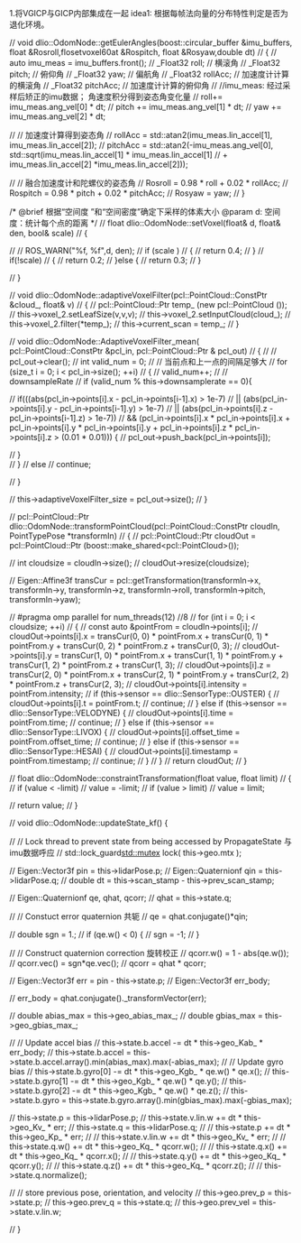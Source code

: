 1.将VGICP与GICP内部集成在一起
idea1: 根据每帧法向量的分布特性判定是否为退化环境。

// void dlio::OdomNode::getEulerAngles(boost::circular_buffer<ImuMeas> &imu_buffers, float &Rosroll,flosetvoxel60at &Rospitch, float  &Rosyaw,double dt)
// {
//   auto imu_meas = imu_buffers.front();
//       _Float32 roll;    // 横滚角
//     _Float32 pitch;   // 俯仰角
//     _Float32 yaw;     // 偏航角
//     _Float32 rollAcc; // 加速度计计算的横滚角
//     _Float32 pitchAcc; // 加速度计计算的俯仰角
//     //imu_meas: 经过采样后矫正的imu数据； 角速度积分得到姿态角变化量
//     roll+= imu_meas.ang_vel[0] * dt;
//     pitch += imu_meas.ang_vel[1] * dt;
//     yaw += imu_meas.ang_vel[2] * dt;

//     // 加速度计算得到姿态角
//     rollAcc = std::atan2(imu_meas.lin_accel[1], imu_meas.lin_accel[2]);
//     pitchAcc = std::atan2(-imu_meas.ang_vel[0], std::sqrt(imu_meas.lin_accel[1] * imu_meas.lin_accel[1] 
//                                                                         + imu_meas.lin_accel[2] *imu_meas.lin_accel[2]));

//     // 融合加速度计和陀螺仪的姿态角
//     Rosroll =  0.98 * roll + 0.02 * rollAcc;
//     Rospitch = 0.98 * pitch + 0.02 * pitchAcc;
//     Rosyaw = yaw;
// }

/* 
  @brief  根据“空间度 ”和“空间密度”确定下采样的体素大小
   @param d: 空间度：统计每个点的距离
*/
// float dlio::OdomNode::setVoxel(float& d, float& den, bool& scale)
// {

//   //  ROS_WARN("%f, %f",d, den);
//   if (scale )
//   {
//     return 0.4;
//   }
//   if(!scale)
//   { 
//      return 0.2; 
//   }else {
//      return 0.3;
//   }
  
// }

// void dlio::OdomNode::adaptiveVoxelFilter(pcl::PointCloud<PointType>::ConstPtr &cloud_, float& v)
// {
//   pcl::PointCloud<PointType>::Ptr temp_ (new pcl::PointCloud<PointType> ());
//   this->voxel_2.setLeafSize(v,v,v);
//   this->voxel_2.setInputCloud(cloud_);
//   this->voxel_2.filter(*temp_);
//   this->current_scan = temp_;
// }

// void dlio::OdomNode::AdaptiveVoxelFilter_mean( pcl::PointCloud<PointType>::ConstPtr &pcl_in, pcl::PointCloud<PointType>::Ptr & pcl_out)
// {
//     // pcl_out->clear();
//     int valid_num = 0;
//     // 当前点和上一点的间隔足够大
//     for (size_t i = 0; i < pcl_in->size(); ++i)
//     {
//         valid_num++;
//         // downsampleRate
//         if (valid_num %  this->downsamplerate == 0){
         
//             if(((abs(pcl_in->points[i].x - pcl_in->points[i-1].x) > 1e-7) 
//                 || (abs(pcl_in->points[i].y - pcl_in->points[i-1].y) > 1e-7)
//                 || (abs(pcl_in->points[i].z - pcl_in->points[i-1].z) > 1e-7))
//                 && (pcl_in->points[i].x * pcl_in->points[i].x + pcl_in->points[i].y * pcl_in->points[i].y + pcl_in->points[i].z * pcl_in->points[i].z > (0.01 * 0.01))) {
//             pcl_out->push_back(pcl_in->points[i]);
            
//             }   
//         }
//         else
//             continue;
        
//     }
    
//     this->adaptiveVoxelFilter_size = pcl_out->size();
// }


// pcl::PointCloud<PointType>::Ptr dlio::OdomNode::transformPointCloud(pcl::PointCloud<PointType>::ConstPtr cloudIn, PointTypePose *transformIn)
// {
//         pcl::PointCloud<PointType>::Ptr cloudOut = pcl::PointCloud<PointType>::Ptr (boost::make_shared<pcl::PointCloud<PointType>>());

//         int cloudsize = cloudIn->size();
//         cloudOut->resize(cloudsize);

//         Eigen::Affine3f transCur = pcl::getTransformation(transformIn->x, transformIn->y, transformIn->z, transformIn->roll, transformIn->pitch, transformIn->yaw);

// #pragma omp parallel for num_threads(12) //8
//         for (int i = 0; i < cloudsize; ++i)
//         {
//             const auto &pointFrom = cloudIn->points[i];
//             cloudOut->points[i].x = transCur(0, 0) * pointFrom.x + transCur(0, 1) * pointFrom.y + transCur(0, 2) * pointFrom.z + transCur(0, 3);
//             cloudOut->points[i].y = transCur(1, 0) * pointFrom.x + transCur(1, 1) * pointFrom.y + transCur(1, 2) * pointFrom.z + transCur(1, 3);
//             cloudOut->points[i].z = transCur(2, 0) * pointFrom.x + transCur(2, 1) * pointFrom.y + transCur(2, 2) * pointFrom.z + transCur(2, 3);
//             cloudOut->points[i].intensity = pointFrom.intensity;
//             if (this->sensor == dlio::SensorType::OUSTER) {
//               cloudOut->points[i].t = pointFrom.t;
//               continue;
//             } else if (this->sensor == dlio::SensorType::VELODYNE) {
//               cloudOut->points[i].time = pointFrom.time;
//               continue;
//             } else if (this->sensor == dlio::SensorType::LIVOX) {
//               cloudOut->points[i].offset_time = pointFrom.offset_time;
//               continue;
//             } else if (this->sensor == dlio::SensorType::HESAI) {
//               cloudOut->points[i].timestamp = pointFrom.timestamp;
//               continue;
//             }
//         }
//         return cloudOut;
// }

// float dlio::OdomNode::constraintTransformation(float value, float limit)
// {
//   if (value < -limit)
//       value = -limit;
//   if (value > limit)
//       value = limit;

//   return value;
// }

// void dlio::OdomNode::updateState_kf() {

//   // Lock thread to prevent state from being accessed by PropagateState 与imu数据呼应
//   std::lock_guard<std::mutex> lock( this->geo.mtx );

//   Eigen::Vector3f pin = this->lidarPose.p;
//   Eigen::Quaternionf qin = this->lidarPose.q;
//   double dt = this->scan_stamp - this->prev_scan_stamp;

//   Eigen::Quaternionf qe, qhat, qcorr;
//   qhat = this->state.q;

//   // Constuct error quaternion 共轭
//   qe = qhat.conjugate()*qin;

//   double sgn = 1.;
//   if (qe.w() < 0) {
//     sgn = -1;
//   }

//   // Construct quaternion correction 旋转校正
//   qcorr.w() = 1 - abs(qe.w());
//   qcorr.vec() = sgn*qe.vec();
//   qcorr = qhat * qcorr;

//   Eigen::Vector3f err = pin - this->state.p;
//   Eigen::Vector3f err_body;

//   err_body = qhat.conjugate()._transformVector(err);

//   double abias_max = this->geo_abias_max_;
//   double gbias_max = this->geo_gbias_max_;

//   // Update accel bias
//   this->state.b.accel -= dt * this->geo_Kab_ * err_body;
//   this->state.b.accel = this->state.b.accel.array().min(abias_max).max(-abias_max);
//   // Update gyro bias
//   this->state.b.gyro[0] -= dt * this->geo_Kgb_ * qe.w() * qe.x();
//   this->state.b.gyro[1] -= dt * this->geo_Kgb_ * qe.w() * qe.y();
//   this->state.b.gyro[2] -= dt * this->geo_Kgb_ * qe.w() * qe.z();
//   this->state.b.gyro = this->state.b.gyro.array().min(gbias_max).max(-gbias_max);

//   this->state.p = this->lidarPose.p;
//   this->state.v.lin.w += dt * this->geo_Kv_ * err;
//   this->state.q = this->lidarPose.q;
//   // this->state.p += dt * this->geo_Kp_ * err;
//   // this->state.v.lin.w += dt * this->geo_Kv_ * err;
//   // this->state.q.w() += dt * this->geo_Kq_ * qcorr.w();
//   // this->state.q.x() += dt * this->geo_Kq_ * qcorr.x();
//   // this->state.q.y() += dt * this->geo_Kq_ * qcorr.y();
//   // this->state.q.z() += dt * this->geo_Kq_ * qcorr.z();
//   // this->state.q.normalize();

//   // store previous pose, orientation, and velocity
//   this->geo.prev_p = this->state.p;
//   this->geo.prev_q = this->state.q;
//   this->geo.prev_vel = this->state.v.lin.w;


// }